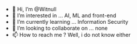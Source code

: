 - 👋 Hi, I’m @Witnull
- 👀 I’m interested in ... AI, ML and front-end
- 🌱 I’m currently learning ... Information Security
- 💞️ I’m looking to collaborate on ... none
- 📫 How to reach me ? Well, i do not know either

<!---
Witnull/Witnull is a ✨ special ✨ repository because its `README.md` (this file) appears on your GitHub profile.
You can click the Preview link to take a look at your changes.
--->
